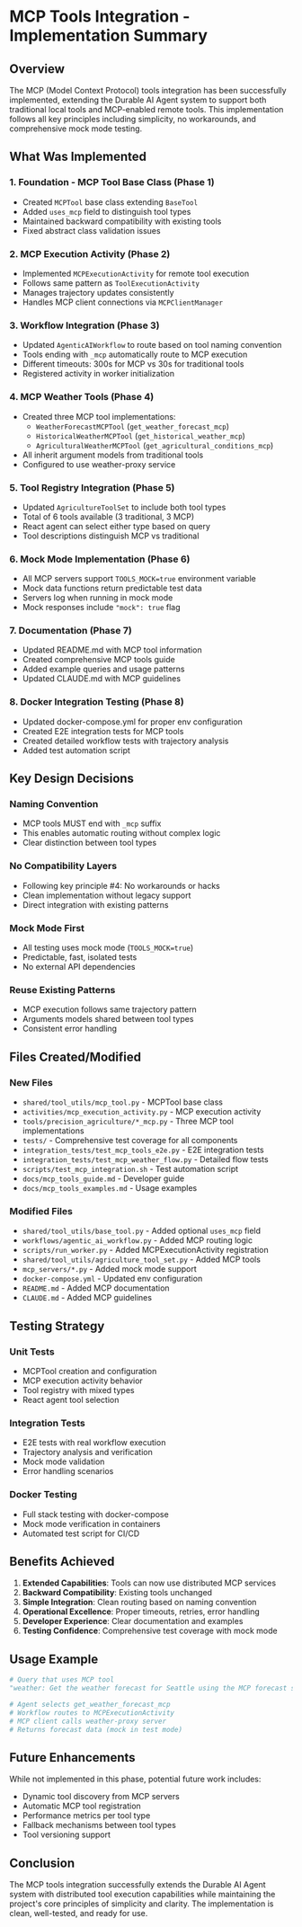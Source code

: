 # MCP Tools Integration - Implementation Summary

## Overview

The MCP (Model Context Protocol) tools integration has been successfully implemented, extending the Durable AI Agent system to support both traditional local tools and MCP-enabled remote tools. This implementation follows all key principles including simplicity, no workarounds, and comprehensive mock mode testing.

## What Was Implemented

### 1. Foundation - MCP Tool Base Class (Phase 1)
- Created `MCPTool` base class extending `BaseTool`
- Added `uses_mcp` field to distinguish tool types
- Maintained backward compatibility with existing tools
- Fixed abstract class validation issues

### 2. MCP Execution Activity (Phase 2)
- Implemented `MCPExecutionActivity` for remote tool execution
- Follows same pattern as `ToolExecutionActivity`
- Manages trajectory updates consistently
- Handles MCP client connections via `MCPClientManager`

### 3. Workflow Integration (Phase 3)
- Updated `AgenticAIWorkflow` to route based on tool naming convention
- Tools ending with `_mcp` automatically route to MCP execution
- Different timeouts: 300s for MCP vs 30s for traditional tools
- Registered activity in worker initialization

### 4. MCP Weather Tools (Phase 4)
- Created three MCP tool implementations:
  - `WeatherForecastMCPTool` (`get_weather_forecast_mcp`)
  - `HistoricalWeatherMCPTool` (`get_historical_weather_mcp`)
  - `AgriculturalWeatherMCPTool` (`get_agricultural_conditions_mcp`)
- All inherit argument models from traditional tools
- Configured to use weather-proxy service

### 5. Tool Registry Integration (Phase 5)
- Updated `AgricultureToolSet` to include both tool types
- Total of 6 tools available (3 traditional, 3 MCP)
- React agent can select either type based on query
- Tool descriptions distinguish MCP vs traditional

### 6. Mock Mode Implementation (Phase 6)
- All MCP servers support `TOOLS_MOCK=true` environment variable
- Mock data functions return predictable test data
- Servers log when running in mock mode
- Mock responses include `"mock": true` flag

### 7. Documentation (Phase 7)
- Updated README.md with MCP tool information
- Created comprehensive MCP tools guide
- Added example queries and usage patterns
- Updated CLAUDE.md with MCP guidelines

### 8. Docker Integration Testing (Phase 8)
- Updated docker-compose.yml for proper env configuration
- Created E2E integration tests for MCP tools
- Created detailed workflow tests with trajectory analysis
- Added test automation script

## Key Design Decisions

### Naming Convention
- MCP tools MUST end with `_mcp` suffix
- This enables automatic routing without complex logic
- Clear distinction between tool types

### No Compatibility Layers
- Following key principle #4: No workarounds or hacks
- Clean implementation without legacy support
- Direct integration with existing patterns

### Mock Mode First
- All testing uses mock mode (`TOOLS_MOCK=true`)
- Predictable, fast, isolated tests
- No external API dependencies

### Reuse Existing Patterns
- MCP execution follows same trajectory pattern
- Arguments models shared between tool types
- Consistent error handling

## Files Created/Modified

### New Files
- `shared/tool_utils/mcp_tool.py` - MCPTool base class
- `activities/mcp_execution_activity.py` - MCP execution activity
- `tools/precision_agriculture/*_mcp.py` - Three MCP tool implementations
- `tests/` - Comprehensive test coverage for all components
- `integration_tests/test_mcp_tools_e2e.py` - E2E integration tests
- `integration_tests/test_mcp_weather_flow.py` - Detailed flow tests
- `scripts/test_mcp_integration.sh` - Test automation script
- `docs/mcp_tools_guide.md` - Developer guide
- `docs/mcp_tools_examples.md` - Usage examples

### Modified Files
- `shared/tool_utils/base_tool.py` - Added optional `uses_mcp` field
- `workflows/agentic_ai_workflow.py` - Added MCP routing logic
- `scripts/run_worker.py` - Added MCPExecutionActivity registration
- `shared/tool_utils/agriculture_tool_set.py` - Added MCP tools
- `mcp_servers/*.py` - Added mock mode support
- `docker-compose.yml` - Updated env configuration
- `README.md` - Added MCP documentation
- `CLAUDE.md` - Added MCP guidelines

## Testing Strategy

### Unit Tests
- MCPTool creation and configuration
- MCP execution activity behavior
- Tool registry with mixed types
- React agent tool selection

### Integration Tests
- E2E tests with real workflow execution
- Trajectory analysis and verification
- Mock mode validation
- Error handling scenarios

### Docker Testing
- Full stack testing with docker-compose
- Mock mode verification in containers
- Automated test script for CI/CD

## Benefits Achieved

1. **Extended Capabilities**: Tools can now use distributed MCP services
2. **Backward Compatibility**: Existing tools unchanged
3. **Simple Integration**: Clean routing based on naming convention
4. **Operational Excellence**: Proper timeouts, retries, error handling
5. **Developer Experience**: Clear documentation and examples
6. **Testing Confidence**: Comprehensive test coverage with mock mode

## Usage Example

```python
# Query that uses MCP tool
"weather: Get the weather forecast for Seattle using the MCP forecast service"

# Agent selects get_weather_forecast_mcp
# Workflow routes to MCPExecutionActivity
# MCP client calls weather-proxy server
# Returns forecast data (mock in test mode)
```

## Future Enhancements

While not implemented in this phase, potential future work includes:
- Dynamic tool discovery from MCP servers
- Automatic MCP tool registration
- Performance metrics per tool type
- Fallback mechanisms between tool types
- Tool versioning support

## Conclusion

The MCP tools integration successfully extends the Durable AI Agent system with distributed tool execution capabilities while maintaining the project's core principles of simplicity and clarity. The implementation is clean, well-tested, and ready for use.